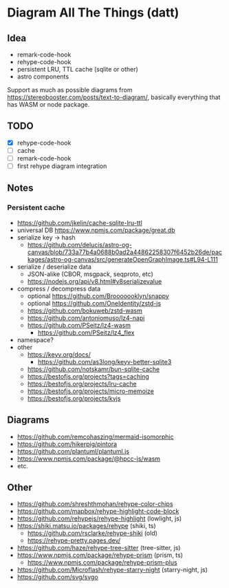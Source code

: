 # Diagram All The Things (datt)

## Idea

- remark-code-hook
- rehype-code-hook
- persistent LRU, TTL cache (sqlite or other)
- astro components

Support as much as possible diagrams from https://stereobooster.com/posts/text-to-diagram/, basically everything that has WASM or node package.

## TODO

- [x] rehype-code-hook
- [ ] cache
- [ ] remark-code-hook
- [ ] first rehype diagram integration

## Notes

### Persistent cache

- https://github.com/jkelin/cache-sqlite-lru-ttl
- universal DB https://www.npmjs.com/package/great.db
- serialize key → hash
  - https://github.com/delucis/astro-og-canvas/blob/733a77b4a0688b0ad2a44862258307f6452b26de/packages/astro-og-canvas/src/generateOpenGraphImage.ts#L94-L111
- serialize / deserialize data
  - JSON-alike (CBOR, msgpack, seqproto, etc)
  - https://nodejs.org/api/v8.html#v8serializevalue
- compress / decompress data
  - optional https://github.com/Brooooooklyn/snappy
  - optional https://github.com/OneIdentity/zstd-js
  - https://github.com/bokuweb/zstd-wasm
  - https://github.com/antoniomuso/lz4-napi
  - https://github.com/PSeitz/lz4-wasm
    - https://github.com/PSeitz/lz4_flex
- namespace?
- other
  - https://keyv.org/docs/
    - https://github.com/as3long/keyv-better-sqlite3
  - https://github.com/notskamr/bun-sqlite-cache
  - https://bestofjs.org/projects?tags=caching
  - https://bestofjs.org/projects/lru-cache
  - https://bestofjs.org/projects/micro-memoize
  - https://bestofjs.org/projects/kvjs

## Diagrams

- https://github.com/remcohaszing/mermaid-isomorphic
- https://github.com/hikerpig/pintora
- https://github.com/plantuml/plantuml.js
- https://www.npmjs.com/package/@hpcc-js/wasm
- etc.

## Other

- https://github.com/shreshthmohan/rehype-color-chips
- https://github.com/mapbox/rehype-highlight-code-block
- https://github.com/rehypejs/rehype-highlight (lowlight, js)
- https://shiki.matsu.io/packages/rehype (shiki, ts)
  - https://github.com/rsclarke/rehype-shiki (old)
  - https://rehype-pretty.pages.dev/
- https://github.com/haze/rehype-tree-sitter (tree-sitter, js)
- https://www.npmjs.com/package/rehype-prism (prism, ts)
  - https://www.npmjs.com/package/rehype-prism-plus
- https://github.com/Microflash/rehype-starry-night (starry-night, js)
- https://github.com/svg/svgo
